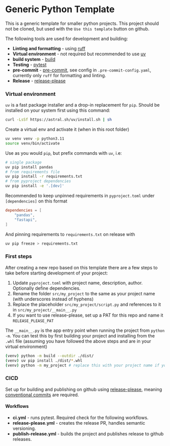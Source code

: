 # Generic Python Template
This is a generic template for smaller python projects. This project should not be cloned, but used with the `Use this template` button on github. 

The following tools are used for development and building:
- **Linting and formatting** - using [ruff](https://astral.sh/ruff)
- **Virtual environment** - not required but recommended to use [uv](https://github.com/astral-sh/uv)
- **build system** - [build](https://pypi.org/project/build/)
- **Testing** - [pytest](https://pypi.org/project/pytest/)
- **pre-commit** - [pre-commit](https://pre-commit.com/), see config in `.pre-commit-config.yaml`, currently only `ruff` for formatting and linting.
- **Release** - [release-please](https://github.com/googleapis/release-please)

### Virtual environment
`uv` is a fast package installer and a drop-in replacement for `pip`. Should be installed on your system first using this command: 

```bash
curl -LsSf https://astral.sh/uv/install.sh | sh
```
Create a virtual env and activate it (when in this root folder)

```bash
uv venv venv -p python3.11
source venv/bin/activate
```

Use as you would `pip`, but prefix commands with `uv`, i.e:
```bash
# single package
uv pip install pandas
# from requirements file
uv pip install -r requirements.txt
# from pyproject dependencies
uv pip install -e '.[dev]'
```

Recommended to keep unpinned requirements in `pyproject.toml` under `[dependencies]` on this format
```toml
dependencies = [
    "pandas",
    "fastapi",
]
```
And pinning requirements to `requirements.txt` on release with 
```bash
uv pip freeze > requirements.txt
```

### First steps
After creating a new repo based on this template there are a few steps to take before starting development of your project:
1. Update `pyproject.toml` with project name, description, author. Optionally define dependencies.
2. Rename the folder `src/my_project` to the same as your project name (with underscores instead of hyphens)
3. Replace the placeholder `src/my_project/script.py` and references to it in `src/my_project/__main__.py`
4. If you want to use release-please, set up a PAT for this repo and name it `RELEASE_PLEASE_PAT`

The `__main__.py` is the app entry point when running the project from `python -m`. You can test this by first building your project and installing from the `.whl` file (assuming you have followed the above steps and are in your virtual environment)
```bash
(venv) python -m build --outdir ./dist/
(venv) uv pip install ./dist/*.whl
(venv) python -m my_project # replace this with your project name if you've changed it
```


### CICD
Set up for building and publishing on github using [release-please](https://github.com/googleapis/release-please), meaning [conventional commits](https://www.conventionalcommits.org/en/v1.0.0/) are required.

#### Workflows
- **ci.yml** - runs pytest. Required check for the following workflows.
- **release-please.yml** - creates the release PR, handles semantic versioning.
- **publish-release.yml** - builds the project and publishes release to github releases.
